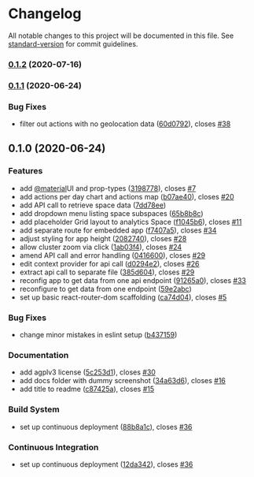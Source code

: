 # Changelog

All notable changes to this project will be documented in this file. See [standard-version](https://github.com/conventional-changelog/standard-version) for commit guidelines.

### [0.1.2](https://github.com/graasp/graasp-research/compare/v0.1.1...v0.1.2) (2020-07-16)

### [0.1.1](https://github.com/graasp/graasp-research/compare/v0.1.0...v0.1.1) (2020-06-24)

### Bug Fixes

- filter out actions with no geolocation data ([60d0792](https://github.com/graasp/graasp-research/commit/60d07921c76da258e1b618ea5f92041107505432)), closes [#38](https://github.com/graasp/graasp-research/issues/38)

## 0.1.0 (2020-06-24)

### Features

- add [@material](https://github.com/material)UI and prop-types ([3198778](https://github.com/graasp/graasp-research/commit/319877839a8330673bd4a71334de8f8255cbd158)), closes [#7](https://github.com/graasp/graasp-research/issues/7)
- add actions per day chart and actions map ([b07ae40](https://github.com/graasp/graasp-research/commit/b07ae40e6be0c93752f376a3470652c7e6e7089f)), closes [#20](https://github.com/graasp/graasp-research/issues/20)
- add API call to retrieve space data ([7dd78ee](https://github.com/graasp/graasp-research/commit/7dd78ee69fce4f974ef5ff4762249d8983b23c3b))
- add dropdown menu listing space subspaces ([65b8b8c](https://github.com/graasp/graasp-research/commit/65b8b8cbce6434eedf219579595822aad74c1213))
- add placeholder Grid layout to analytics Space ([f1045b6](https://github.com/graasp/graasp-research/commit/f1045b63950f7934e87af065ce5c264a8af6308b)), closes [#11](https://github.com/graasp/graasp-research/issues/11)
- add separate route for embedded app ([f7407a5](https://github.com/graasp/graasp-research/commit/f7407a55bcc6c2914d8d5b2eb23081ad7c4ee0bb)), closes [#34](https://github.com/graasp/graasp-research/issues/34)
- adjust styling for app height ([2082740](https://github.com/graasp/graasp-research/commit/20827401b824f04f5a4fcff2a2010636405c99bd)), closes [#28](https://github.com/graasp/graasp-research/issues/28)
- allow cluster zoom via click ([1ab03f4](https://github.com/graasp/graasp-research/commit/1ab03f4616d4c2deeaca9de43b7967db0e63d61c)), closes [#24](https://github.com/graasp/graasp-research/issues/24)
- amend API call and error handling ([0416600](https://github.com/graasp/graasp-research/commit/04166007adbda47795d8c6d4a1ffdce4c5ac3733)), closes [#29](https://github.com/graasp/graasp-research/issues/29)
- edit context provider for api call ([d0294e2](https://github.com/graasp/graasp-research/commit/d0294e2843cd934a5878be2bd6ece2a4fb2ff81b)), closes [#26](https://github.com/graasp/graasp-research/issues/26)
- extract api call to separate file ([385d604](https://github.com/graasp/graasp-research/commit/385d6042aa54a05c7e8f2c8bdc3feab2245d6ed0)), closes [#29](https://github.com/graasp/graasp-research/issues/29)
- reconfig app to get data from one api endpoint ([91265a0](https://github.com/graasp/graasp-research/commit/91265a015d1d8bb287e35f891f7365e8b7eeb696)), closes [#33](https://github.com/graasp/graasp-research/issues/33)
- reconfigure to get data from one endpoint ([59e2abc](https://github.com/graasp/graasp-research/commit/59e2abc245db94d2d04486ccf12890e111643c7c))
- set up basic react-router-dom scaffolding ([ca74d04](https://github.com/graasp/graasp-research/commit/ca74d04e27561e59c0238aa871f68c8def45dac8)), closes [#5](https://github.com/graasp/graasp-research/issues/5)

### Bug Fixes

- change minor mistakes in eslint setup ([b437159](https://github.com/graasp/graasp-research/commit/b43715975a4ea67cc10064e508271ec1d571a697))

### Documentation

- add agplv3 license ([5c253d1](https://github.com/graasp/graasp-research/commit/5c253d1be2a4b11be5e9bc54e61261b6670da07c)), closes [#30](https://github.com/graasp/graasp-research/issues/30)
- add docs folder with dummy screenshot ([34a63d6](https://github.com/graasp/graasp-research/commit/34a63d677fa4ea7bc20cd995fd586a72d2826a12)), closes [#16](https://github.com/graasp/graasp-research/issues/16)
- add title to readme ([c87425a](https://github.com/graasp/graasp-research/commit/c87425a154bb6b800dbc2bd0df363698ca170813)), closes [#15](https://github.com/graasp/graasp-research/issues/15)

### Build System

- set up continuous deployment ([88b8a1c](https://github.com/graasp/graasp-research/commit/88b8a1c3d4451e54d8cccf3cfcaa5cc2c5d06306)), closes [#36](https://github.com/graasp/graasp-research/issues/36)

### Continuous Integration

- set up continuous deployment ([12da342](https://github.com/graasp/graasp-research/commit/12da342e625ca21d25f517e327bc3e267d79602c)), closes [#36](https://github.com/graasp/graasp-research/issues/36)
